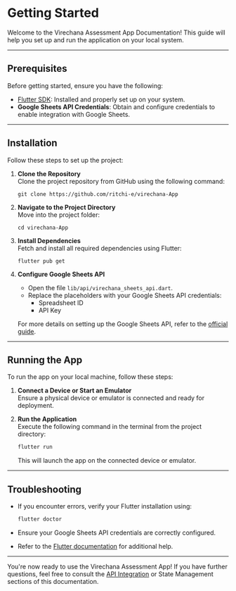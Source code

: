 # Getting Started

Welcome to the Virechana Assessment App Documentation! This guide will help you set up and run the application on your local system.

---

## **Prerequisites**

Before getting started, ensure you have the following:

- [Flutter SDK](https://docs.flutter.dev/get-started/install): Installed and properly set up on your system.
- **Google Sheets API Credentials**: Obtain and configure credentials to enable integration with Google Sheets.

---

## **Installation**

Follow these steps to set up the project:

1. **Clone the Repository**  
   Clone the project repository from GitHub using the following command:

   ```
   git clone https://github.com/ritchi-e/virechana-App
   ```

2. **Navigate to the Project Directory**  
   Move into the project folder:

   ```
   cd virechana-App
   ```

3. **Install Dependencies**  
   Fetch and install all required dependencies using Flutter:

   ```
   flutter pub get
   ```

4. **Configure Google Sheets API**

   - Open the file `lib/api/virechana_sheets_api.dart`.
   - Replace the placeholders with your Google Sheets API credentials:
     - Spreadsheet ID
     - API Key

   For more details on setting up the Google Sheets API, refer to the [official guide](https://developers.google.com/sheets/api/guides/concepts).

---

## **Running the App**

To run the app on your local machine, follow these steps:

1. **Connect a Device or Start an Emulator**  
   Ensure a physical device or emulator is connected and ready for deployment.

2. **Run the Application**  
   Execute the following command in the terminal from the project directory:

   ```bash
   flutter run
   ```

   This will launch the app on the connected device or emulator.

---

## **Troubleshooting**

- If you encounter errors, verify your Flutter installation using:

  ```bash
  flutter doctor
  ```

- Ensure your Google Sheets API credentials are correctly configured.
- Refer to the [Flutter documentation](https://docs.flutter.dev/) for additional help.

---

You're now ready to use the Virechana Assessment App! If you have further questions, feel free to consult the [API Integration](api_integration.md) or State Management sections of this documentation.

```

```
